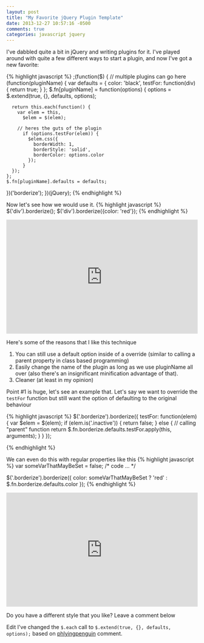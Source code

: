 ```yaml
---
layout: post
title: "My Favorite jQuery Plugin Template"
date: 2013-12-27 10:57:16 -0500
comments: true
categories: javascript jquery
---
```


I've dabbled quite a bit in jQuery and writing plugins for it. I've played around with quite a few different ways to start a plugin, and now I've got a new favorite:

{% highlight javascript %}
;(function($) {
  // multiple plugins can go here
  (function(pluginName) {
    var defaults = {
      color: 'black',
      testFor: function(div) {
        return true;
      }
    };
    $.fn[pluginName] = function(options) {
      options = $.extend(true, {}, defaults, options);
            
      return this.each(function() {
        var elem = this,
          $elem = $(elem);

        // heres the guts of the plugin
          if (options.testFor(elem)) {
            $elem.css({
              borderWidth: 1,
              borderStyle: 'solid',
              borderColor: options.color
            });
          }
      });
    };
    $.fn[pluginName].defaults = defaults;
  })('borderize');
})(jQuery);
{% endhighlight %}

Now let's see how we would use it.
{% highlight javascript %}
$('div').borderize();
$('div').borderize({color: 'red'});
{% endhighlight %}

<iframe width="100%" height="300" src="http://jsfiddle.net/EVL22/embedded/result,js,html" allowfullscreen="allowfullscreen" frameborder="0"></iframe>

 Here's some of the reasons that I like this technique

 1. You can still use a default option inside of a override (similar to calling a parent property in class based programming)
 2. Easily change the name of the plugin as long as we use pluginName all over (also there's an insignificant minification advantage of that).
 3. Cleaner (at least in my opinion)

 Point #1 is huge, let's see an example that. Let's say we want to override the `testFor` function but still want the option of defaulting to the original behaviour

{% highlight javascript %}
$('.borderize').borderize({
	testFor: function(elem) {
		var $elem = $(elem);
		if (elem.is('.inactive')) {
			return false;
		} else {
			// calling "parent" function
			return $.fn.borderize.defaults.testFor.apply(this, arguments);
		}
	}
});

{% endhighlight %}

We can even do this with regular properties like this
{% highlight javascript %}
var someVarThatMayBeSet = false;
/* code ... */

$('.borderize').borderize({
	color: someVarThatMayBeSet ? 'red' : $.fn.borderize.defaults.color
});
{% endhighlight %}

<iframe width="100%" height="300" src="http://jsfiddle.net/GDqrC/embedded/result,js,html" allowfullscreen="allowfullscreen" frameborder="0"></iframe>

Do you have a different style that you like? Leave a comment below

Edit I've changed the `$.each` call to `$.extend(true, {}, defaults, options);` based on [phlyingpenguin](https://news.ycombinator.com/item?id=6971361) comment.